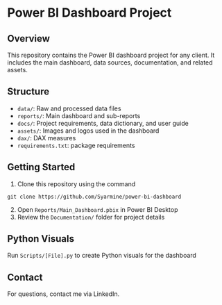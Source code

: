 # Power BI Dashboard Project

## Overview
This repository contains the Power BI dashboard project for any client. It includes the main dashboard, data sources, documentation, and related assets.

## Structure
- `data/`: Raw and processed data files
- `reports/`: Main dashboard and sub-reports
- `docs/`: Project requirements, data dictionary, and user guide
- `assets/`: Images and logos used in the dashboard
- `dax/`: DAX measures
- `requirements.txt`: package requirements

## Getting Started
1. Clone this repository using the command 

`git clone https://github.com/Syarmine/power-bi-dashboard`

2. Open `Reports/Main_Dashboard.pbix` in Power BI Desktop
3. Review the `Documentation/` folder for project details

## Python Visuals
Run `Scripts/[File].py` to create Python visuals for the dashboard

## Contact
For questions, contact me via LinkedIn.